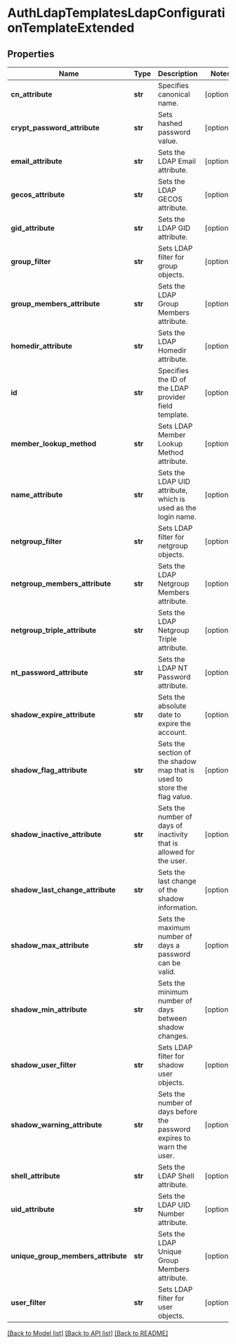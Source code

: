 # AuthLdapTemplatesLdapConfigurationTemplateExtended

## Properties
Name | Type | Description | Notes
------------ | ------------- | ------------- | -------------
**cn_attribute** | **str** | Specifies canonical name. | [optional] 
**crypt_password_attribute** | **str** | Sets hashed password value. | [optional] 
**email_attribute** | **str** | Sets the LDAP Email attribute. | [optional] 
**gecos_attribute** | **str** | Sets the LDAP GECOS attribute. | [optional] 
**gid_attribute** | **str** | Sets the LDAP GID attribute. | [optional] 
**group_filter** | **str** | Sets LDAP filter for group objects. | [optional] 
**group_members_attribute** | **str** | Sets the LDAP Group Members attribute. | [optional] 
**homedir_attribute** | **str** | Sets the LDAP Homedir attribute. | [optional] 
**id** | **str** | Specifies the ID of the LDAP provider field template. | [optional] 
**member_lookup_method** | **str** | Sets LDAP Member Lookup Method attribute. | [optional] 
**name_attribute** | **str** | Sets the LDAP UID attribute, which is used as the login name. | [optional] 
**netgroup_filter** | **str** | Sets LDAP filter for netgroup objects. | [optional] 
**netgroup_members_attribute** | **str** | Sets the LDAP Netgroup Members attribute. | [optional] 
**netgroup_triple_attribute** | **str** | Sets the LDAP Netgroup Triple attribute. | [optional] 
**nt_password_attribute** | **str** | Sets the LDAP NT Password attribute. | [optional] 
**shadow_expire_attribute** | **str** | Sets the absolute date to expire the account. | [optional] 
**shadow_flag_attribute** | **str** | Sets the section of the shadow map that is used to store the flag value. | [optional] 
**shadow_inactive_attribute** | **str** | Sets the number of days of inactivity that is allowed for the user. | [optional] 
**shadow_last_change_attribute** | **str** | Sets the last change of the shadow information. | [optional] 
**shadow_max_attribute** | **str** | Sets the maximum number of days a password can be valid. | [optional] 
**shadow_min_attribute** | **str** | Sets the minimum number of days between shadow changes. | [optional] 
**shadow_user_filter** | **str** | Sets LDAP filter for shadow user objects. | [optional] 
**shadow_warning_attribute** | **str** | Sets the number of days before the password expires to warn the user. | [optional] 
**shell_attribute** | **str** | Sets the LDAP Shell attribute. | [optional] 
**uid_attribute** | **str** | Sets the LDAP UID Number attribute. | [optional] 
**unique_group_members_attribute** | **str** | Sets the LDAP Unique Group Members attribute. | [optional] 
**user_filter** | **str** | Sets LDAP filter for user objects. | [optional] 

[[Back to Model list]](../README.md#documentation-for-models) [[Back to API list]](../README.md#documentation-for-api-endpoints) [[Back to README]](../README.md)


